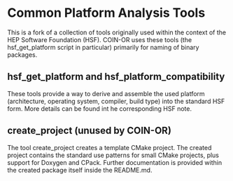 # Common Platform Analysis Tools

This is a fork of a collection of tools originally used within the context of the HEP
Software Foundation (HSF). COIN-OR uses these tools (the hsf_get_platform script in particular)
primarily for naming of binary packages. 

## hsf_get_platform and hsf_platform_compatibility
These tools provide a way to derive and assemble the used platform
(architecture, operating system, compiler, build type) into the standard HSF form.
More details can be found int he corresponding HSF note.

## create_project (unused by COIN-OR)
The tool create_project creates a template CMake project. The created project
contains the standard use patterns for small CMake projects, plus support for
Doxygen and CPack. Further documentation is provided within the created
package itself inside the README.md.
